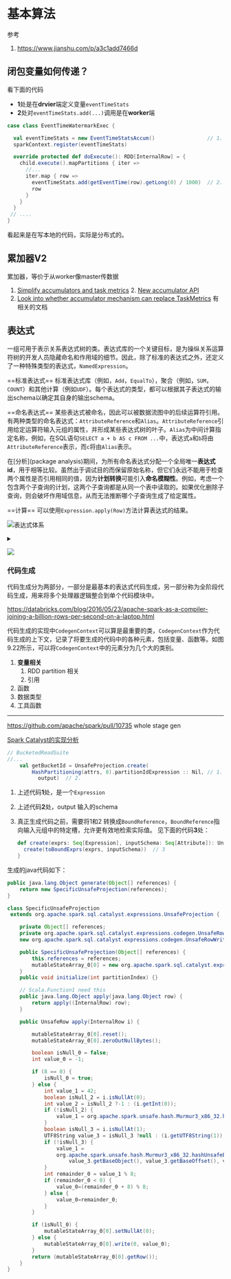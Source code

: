 # 基本算法

参考

1. https://www.jianshu.com/p/a3c1add7466d

## 闭包变量如何传递？

看下面的代码

- **1**处是在**drvier**端定义变量`eventTimeStats`
- **2**处对`eventTimeStats.add(...)`调用是在**worker**端

```scala
case class EventTimeWatermarkExec {

  val eventTimeStats = new EventTimeStatsAccum()                 // 1.
  sparkContext.register(eventTimeStats)

  override protected def doExecute(): RDD[InternalRow] = {
    child.execute().mapPartitions { iter =>
      //...
      iter.map { row =>
        eventTimeStats.add(getEventTime(row).getLong(0) / 1000)  // 2.
        row
      }
    }
  }
 // ....
}  
```

看起来是在写本地的代码，实际是分布式的。

## 累加器V2

累加器，等价于从worker像master传数据

1. [Simplify accumulators and task metrics](https://issues.apache.org/jira/browse/SPARK-14626)
   2. [New accumulator API](https://issues.apache.org/jira/browse/SPARK-14654)
3. [Look into whether accumulator mechanism can replace TaskMetrics](https://issues.apache.org/jira/browse/SPARK-10620) 有相关的文档

## 表达式

一组可用于表示关系表达式树的类。表达式库的一个关键目标，是为操纵关系运算符树的开发人员隐藏命名和作用域的细节。因此，除了标准的表达式之外，还定义了一种特殊类型的表达式，`NamedExpression`。

==标准表达式==
标准表达式库（例如，`Add`，`EqualTo`），聚合（例如，`SUM`，`COUNT`）和其他计算（例如`UDF`）。每个表达式的类型，都可以根据其子表达式的输出schema以确定其自身的输出schema。

==命名表达式==
某些表达式被命名，因此可以被数据流图中的后续运算符引用。有两种类型的命名表达式：`AttributeReference`和`Alias`。`AttributeReference`引用给定运算符输入元组的属性，并形成某些表达式树的叶子。`Alias`为中间计算指定名称，例如，在SQL语句`SELECT a + b AS c FROM ...`中，表达式`a`和`b`将由`AttributeReference`表示，而`c`将由`Alias`表示。

在[分析](package analysis)期间，为所有命名表达式分配一个全局唯一**表达式id**，用于相等比较。虽然出于调试目的而保留原始名称，但它们永远不能用于检查两个属性是否引用相同的值，因为**计划转换**可能引入**命名模糊性**。例如，考虑一个包含两个子查询的计划，这两个子查询都是从同一个表中读取的。如果优化删除子查询，则会破坏作用域信息，从而无法推断哪个子查询生成了给定属性。

==计算==
可以使用`Expression.apply(Row)`方法计算表达式的结果。

![表达式体系](https://g.gravizo.com/source/custom_mark00?https://raw.githubusercontent.com/baibaichen/blogs/master/Spark/Internal/basic_algo.md)
<details> 
<summary></summary>
custom_mark00
digraph G {
    node  [shape=box]
    rankdir = BT
    BoundReference[color=lightgrey style=filled]
    AttributeReference[color=lightgrey style=filled]
    Alias[color=lightgrey style=filled]
    Alias->UnaryExpression->Expression [arrowhead=empty]
    AttributeReference->Attribute->LeafExpression->Expression [arrowhead=empty]
    Alias->NamedExpression [penwidth=3]
    NamedExpression->Expression [arrowhead=empty]
    Attribute->NamedExpression [penwidth=3]
    Attribute->NullIntolerant [penwidth=3]
    NullIntolerant->Expression [arrowhead=empty]
    AttributeReference->Unevaluable[penwidth=3]
    Unevaluable->Expression [arrowhead=empty]
    BoundReference->LeafExpression[arrowhead=empty]
}
custom_mark00
</details>

<img src='https://g.gravizo.com/svg?
digraph G {
    node  [shape=box]
    rankdir = BT
    Last[color=lightgrey style=filled]
    HyperLogLogPlusPlus[color=lightgrey style=filled]
    TypedAggregateExpression[color=chartreuse style=filled]
    Serializable[color=chartreuse style=filled]
    Unevaluable[color=chartreuse style=filled]
    CodegenFallback[color=chartreuse style=filled]
    {rank=same Expression Serializable}
    {rank=same AggregateFunction AggregateExpression}
    {rank=same DeclarativeAggregate ImperativeAggregate TypedAggregateExpression}
    AggregateExpression->Expression [arrowhead=empty]
    AggregateExpression->Unevaluable[penwidth=3]
    AggregateExpression->AggregateFunction [dir=both arrowtail = diamond label="aggregateFunction"]
    AggregateFunction->Expression [arrowhead=empty]
    Unevaluable->Expression [arrowhead=empty]
    CodegenFallback->Expression [arrowhead=empty]
    DeclarativeAggregate->AggregateFunction[arrowhead=empty]
    ImperativeAggregate->AggregateFunction[arrowhead=empty]
    TypedAggregateExpression->AggregateFunction[arrowhead=empty]
    DeclarativeAggregate->Serializable[penwidth=3]
    DeclarativeAggregate->Unevaluable[penwidth=3]
    ImperativeAggregate->CodegenFallback[penwidth=3]
    Last->DeclarativeAggregate[arrowhead=empty]
    HyperLogLogPlusPlus->ImperativeAggregate[arrowhead=empty]
}
'>

###  代码生成

代码生成分为两部分，一部分是最基本的表达式代码生成，另一部分称为全阶段代码生成，用来将多个处理器逻辑整合到单个代码模块中。

https://databricks.com/blog/2016/05/23/apache-spark-as-a-compiler-joining-a-billion-rows-per-second-on-a-laptop.html

代码生成的实现中`CodegenContext`可以算是最重要的类，`CodegenContext`作为代码生成的上下文，记录了将要生成的代码中的各种元素，包括变量、函数等。如图9.22所示，可以将`CodegenContext`中的元素分为几个大的类别。

1. **变量相关**
   1. RDD partition 相关
   2. 引用
2. 函数
3. 数据类型
4. 工具函数

----

https://github.com/apache/spark/pull/10735 whole stage gen

[Spark Catalyst的实现分析](https://github.com/ColZer/DigAndBuried/blob/master/spark/spark-catalyst.md#spark-catalyst的实现分析)


``` scala
// BucketedReadSuite
//...
    val getBucketId = UnsafeProjection.create(
        HashPartitioning(attrs, 8).partitionIdExpression :: Nil, // 1.
          output)  // 2.
```
1. 上述代码**1**处，是一个`Expression`
2. 上述代码**2**处，output 输入的schema
3. 真正生成代码之前，需要将1和2 转换成`BoundReference`，`BoundReference`指向输入元组中的特定槽，允许更有效地检索实际值。 见下面的代码**3**处：

    ```scala
    def create(exprs: Seq[Expression], inputSchema: Seq[Attribute]): UnsafeProjection = {
      create(toBoundExprs(exprs, inputSchema))  // 3
    }
    ```

生成的java代码如下：
```java
public java.lang.Object generate(Object[] references) {
	return new SpecificUnsafeProjection(references);
}

class SpecificUnsafeProjection
 extends org.apache.spark.sql.catalyst.expressions.UnsafeProjection {

	private Object[] references;
	private org.apache.spark.sql.catalyst.expressions.codegen.UnsafeRowWriter[] mutableStateArray_0 = 
	new org.apache.spark.sql.catalyst.expressions.codegen.UnsafeRowWriter[1];

	public SpecificUnsafeProjection(Object[] references) {
		this.references = references;
		mutableStateArray_0[0] = new org.apache.spark.sql.catalyst.expressions.codegen.UnsafeRowWriter(1, 0);
	}
	public void initialize(int partitionIndex) {}

	// Scala.Function1 need this
	public java.lang.Object apply(java.lang.Object row) {
		return apply((InternalRow) row);
	}

	public UnsafeRow apply(InternalRow i) {

		mutableStateArray_0[0].reset();
		mutableStateArray_0[0].zeroOutNullBytes();

		boolean isNull_0 = false;
		int value_0 = -1;

		if (8 == 0) {
			isNull_0 = true;
		} else {
			int value_1 = 42;
			boolean isNull_2 = i.isNullAt(0);
			int value_2 = isNull_2 ?-1 : (i.getInt(0));
			if (!isNull_2) {
				value_1 = org.apache.spark.unsafe.hash.Murmur3_x86_32.hashInt(value_2, value_1);
			}
			boolean isNull_3 = i.isNullAt(1);
			UTF8String value_3 = isNull_3 ?null : (i.getUTF8String(1));
			if (!isNull_3) {
				value_1 = 
				org.apache.spark.unsafe.hash.Murmur3_x86_32.hashUnsafeBytes(
					value_3.getBaseObject(), value_3.getBaseOffset(), value_3.numBytes(), value_1);
			}
			int remainder_0 = value_1 % 8;
			if (remainder_0 < 0) {
				value_0=(remainder_0 + 8) % 8;
			} else {
				value_0=remainder_0;
			}
		}

		if (isNull_0) {
			mutableStateArray_0[0].setNullAt(0);
		} else {
			mutableStateArray_0[0].write(0, value_0);
		}
		return (mutableStateArray_0[0].getRow());
	}
}
```










